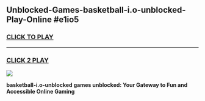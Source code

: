 
## Unblocked-Games-basketball-i.o-unblocked-Play-Online #e1io5
<h3>
<a href="https://news.freeplayer.one?title=basketball-i.o-unblocked&ref=3">CLICK TO PLAY</a></h3>
<hr>

<h3>
<a href="https://news.freeplayer.one?title=basketball-i.o-unblocked&ref=3">CLICK 2 PLAY</a>
  
</h3>

<a href="https://news.freeplayer.one?title=basketball-i.o-unblocked&ref=3"><img src="https://clearcache.store/games.png"></a>


**basketball-i.o-unblocked games unblocked: Your Gateway to Fun and Accessible Online Gaming**
